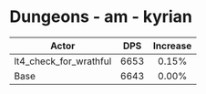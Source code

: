 # Dungeons - am - kyrian
| Actor | DPS | Increase |
|---|:---:|:---:|
|lt4_check_for_wrathful|6653|0.15%|
|Base|6643|0.00%|
